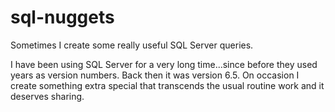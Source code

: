# sql-nuggets
Sometimes I create some really useful SQL Server queries.

I have been using SQL Server for a very long time...since before they used years as version numbers. Back then it was version 6.5.
On occasion I create something extra special that transcends the usual routine work and it deserves sharing. 
